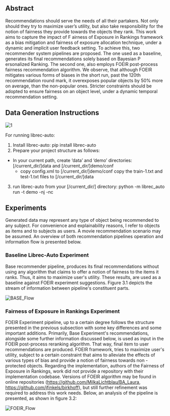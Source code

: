 
## Abstract
Recommendations should serve the needs of all their partakers. Not only should they try
to maximize user’s utility, but also take responsibility for the notion of fairness they provide
towards the objects they rank. This work aims to capture the impact of F airness of Exposure
in Rankings framework as a bias mitigation and fairness of exposure allocation technique,
under a dynamic and implicit user feedback setting. To achieve this, two recommender system
pipelines are proposed. The one used as a baseline, generates its final recommendations solely
based on Bayesian P ersonalized Ranking. The second one, also employs FOEIR post-process
fairness recommendation algorithm. We observe, that although FOEIR mitigates various forms
of biases in the short run, past the 120th recommendation round mark, it overexposes popular
objects by 50% more on average, than the non-popular ones. Stricter constraints should be
adopted to ensure fairness on an object level, under a dynamic temporal recommendation
setting.

## Data Generation Instructions

![1](https://github.com/manolisr/FOEIR_Master_Thesis/assets/48391307/bfdd8c8c-b019-406c-8476-7afcc9eecf51)

For running librec-auto:

1. Install librec-auto: pip install librec-auto
2. Prepare your project structure as follows:
- In your current path, create ‘data’ and ‘demo’ directories: [/current_dir/]data and [/current_dir/]demo/conf
	- copy config.xml to [/current_dir/]demo/conf
	  copy the train-1.txt and test-1.txt files to [/current_dir/]data
3. run librec-auto from your [/current_dir/] directory: python -m librec_auto run -t demo -nj -nc

## Experiments

Generated data may represent any type of object being recommended to any subject. 
For convenience and explainability reasons, I refer to objects as items and to subjects as users. A movie recommendation scenario may be assumed. 
An overview of both recommendation pipelines operation and information flow is presented below.

### Baseline Librec-Auto Experiment

Base recommender pipeline, produces its final recommendations without using any algorithm that claims to offer a notion of fairness to the items it ranks. Thus, it aims to maximize user's utility. These results, are used as a baseline against FOEIR experiment suggestions. Figure 3.1 depicts the stream of information between pipeline's constituent parts.

![BASE_Flow](https://github.com/manolisr/FOEIR_Master_Thesis/assets/48391307/5c5f09af-4e14-42fc-b6e1-f8de76cf8bb5)


### Fairness of Exposure in Rankings Experiment

FOEIR Experiment pipeline, up to a certain degree follows the structure presented in the previous subsection with some key differences and some important additions. Primarily, Base Experiment's recommendations, alongside some further information discussed below, is used as input in the FOEIR post-process reranking algorithm. That way, final item to user recommendations are produced. FOEIR framework, tries to maximize user's utility, subject to a certain constraint that aims to alleviate the effects of various types of bias and provide a notion of fairness towards non - protected objects. Regarding the implementation, authors of the Fairness of Exposure in Rankings, work did not provide a repository with their implementation codebase. Versions of FOEIR algorithm may be found in online repositories (https://github.com/MilkaLichtblau/BA_Laura, https://github.com/jfinkels/birkhoff), but still further refinement was required to address this work needs. Below, an analysis of the pipeline is presented, as shown in figure 3.2:


![FOEIR_Flow](https://github.com/manolisr/FOEIR_Master_Thesis/assets/48391307/98917aa6-d39a-4057-a9e2-ebdc45814cc2)






